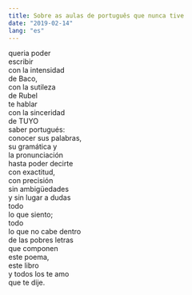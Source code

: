 ```yaml
---
title: Sobre as aulas de português que nunca tive
date: "2019-02-14"
lang: "es"
---
```


queria poder\
escribir\
con la intensidad\
de Baco,\
con la sutileza\
de Rubel\
te hablar\
con la sinceridad\
de TUYO\
saber portugués:\
conocer sus palabras,\
su gramática y\
la pronunciación\
hasta poder decirte\
con exactitud,\
con precisión\
sin ambigüedades\
y sin lugar a dudas\
todo\
lo que siento;\
todo\
lo que no cabe dentro\
de las pobres letras\
que componen\
este poema,\
este libro\
y todos los te amo\
que te dije.
